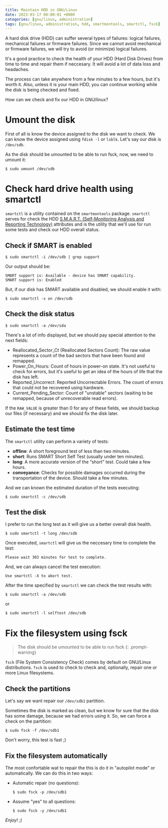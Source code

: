 ```yaml
---
title: Maintain HDD in GNU/Linux
date: 2023-03-17 00:00:01 +0000
categories: [gnu/linux, administration]
tags: [gnu/linux, administration, hdd, smartmontools, smartctl, fsck]
---
```


A hard disk drive (HDD) can suffer several types of failures: logical failures, mechanical failures or firmware failures.
Since we cannot avoid mechanical or firmware failures, we will try to avoid (or minimize) logical failures.

It's a good practice to check the health of your HDD (Hard Disk Drives) from time to time and repair them if neccesary.
It will avoid a lot of data loss and headaches.

The process can take anywhere from a few minutes to a few hours, but it's worth it.
Also, unless it is your main HDD, you can continue working while the disk is being checked and fixed.

How can we check and fix our HDD in GNU/linux?

# Umount the disk

First of all is know the device assigned to the disk we want to check.
We can know the device assigned using `fdisk -l` or `lsblk`.
Let's say our disk is `/dev/sdb`.

As the disk should be umounted to be able to run fsck, now, we need to umount it:

```
$ sudo umount /dev/sdb
```

# Check hard drive health using smartctl

`smartctl` is a utility contained on the `smartmontools` package.
`smartctl` serves for check the HDD [S.M.A.R.T. (Self-Monitoring Analysis and Reporting Technology)](https://en.wikipedia.org/wiki/Self-Monitoring,_Analysis_and_Reporting_Technology) 
attributes and is the utility that we'll use for run some tests and check our HDD overall status.

## Check if SMART is enabled

```
$ sudo smartctl -i /dev/sdb | grep support 
``` 

Our output should be:

```
SMART support is: Available - device has SMART capability.
SMART support is: Enabled
```

But, if our disk has SMART available and disabled, we should enable it with:

```
$ sudo smartctl -s on /dev/sdb
```

## Check the disk status

```
$ sudo smartctl -a /dev/sda
```

There's a lot of info displayed, but we should pay special attention to the next fields:
* Reallocated_Sector_Ct (Reallocated Sectors Count): The raw value represents a count of the bad sectors that have been found and remapped.
* Power_On_Hours: Count of hours in power-on state. It's not useful to check for errors, but it's useful to get an idea of the hours of life that the disk has left.
* Reported_Uncorrect: Reported Uncorrectable Errors. The count of errors that could not be recovered using hardware.
* Current_Pending_Sector: Count of "unstable" sectors (waiting to be remapped, because of unrecoverable read errors).

If the `RAW_VALUE` is greater than 0 for any of these fields, we should backup our files (if necessary) and we should fix the disk later.

## Estimate the test time

The `smartctl` utility can perform a variety of tests:

* **offline**: A short foreground test of less than two minutes. 
* **short**: Runs SMART Short Self Test (usually under ten minutes).
* **long**: A more accurate version of the “short” test. Could take a few hours.
* **conveyance**: Checks for possible damages occurred during the transportation of the device. Should take a few minutes.

And we can known the estimated duration of the tests executing:

```
$ sudo smartctl -c /dev/sdb
```

## Test the disk

I prefer to run the long test as it will give us a better overall disk health.

```
$ sudo smartctl -t long /dev/sdb
```

Once executed, `smartctl` will give us the neccesary time to complete the test:

```
Please wait 303 minutes for test to complete.
```

And, we can always cancel the test execution:

```
Use smartctl -X to abort test.
```

After the time specified by `smartctl` we can check the test results with:

```
$ sudo smartctl -a /dev/sdb
```

or 

```
$ sudo smartctl -l selftest /dev/sdb
```

# Fix the filesystem using fsck

> The disk should be umounted to be able to run fsck
{: .prompt-warning}

`fsck` (File System Consistency Check) comes by default on GNU/Linux distributions.
`fsck` is used to check to check and, optionally, repair one or more Linux filesystems.

## Check the partitions

Let's say we want repair our `/dev/sdb1` partition.

Sometimes the disk is marked as clean, but we know for sure that the disk has some damage, because we had errors using it.
So, we can force a check on the partition:

```
$ sudo fsck -f /dev/sdb1
```

Don't worry, this test is fast ;)

## Fix the filesystem automatically

The most confortable wat to repair the this is do it in "autopilot mode" or automatically.
We can do this in two ways:

* Automatic repair (no questions):
  ```
  $ sudo fsck -p /dev/sdb1
  ```
* Assume "yes" to all questions:
  ```
  $ sudo fsck -y /dev/sdb1
  ```
  
*Enjoy! ;)*
